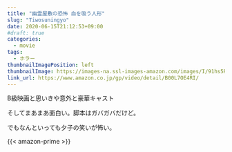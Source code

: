 ```yaml
---
title: "幽霊屋敷の恐怖 血を吸う人形"
slug: "Tiwosuningyo"
date: 2020-06-15T21:12:53+09:00
#draft: true
categories:
  - movie
tags:
  - ホラー 
thumbnailImagePosition: left
thumbnailImage: https://images-na.ssl-images-amazon.com/images/I/91hs5Rcx3yL._SX600_.jpg
link_url: https://www.amazon.co.jp/gp/video/detail/B00L7OE4RI/
---
```


B級映画と思いきや意外と豪華キャスト
<!--more-->
そしてまあまあ面白い。脚本はガバガバだけど。

でもなんといっても夕子の笑いが怖い。

{{< amazon-prime >}}
